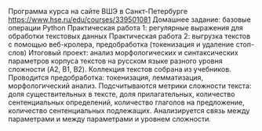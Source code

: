 Программа курса на сайте ВШЭ в Санкт-Петербурге https://www.hse.ru/edu/courses/339501081
Домашнее задание: базовые операции Python
Практическая работа 1: регулярные выражения для обработки текстовых данных
Практическая работа 2: выгрузка текстов с помощью веб-кролера, предобработка (токенизация и удаление стоп-слов)
Итоговый проект: анализ морфологических и синтаксических параметров корпуса текстов на русском языке разного уровня сложности (A2, B1, B2). Коллекция текстов собрана из учебников. Проводится предобработка: токенизация, лемматизация, морфологический анализ. Подсчитываются метрики сложности текста: доля существительных в тексте, доля прилагательных, количество сентенциальных определений, количество глаголов на предложение, количество сентенциальных подлежащих. Анализируется связь между параметрами и между параметрами и уровнем сложности.
